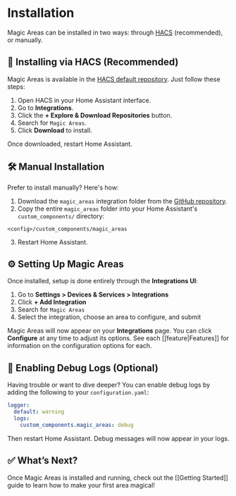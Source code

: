 # Installation

Magic Areas can be installed in two ways: through [HACS](https://hacs.xyz) (recommended), or manually.

## 🚀 Installing via HACS (Recommended)

Magic Areas is available in the [HACS default repository](https://hacs.xyz/). Just follow these steps:

1. Open HACS in your Home Assistant interface.
2. Go to **Integrations**.
3. Click the **+ Explore & Download Repositories** button.
4. Search for `Magic Areas`.
5. Click **Download** to install.

Once downloaded, restart Home Assistant.

## 🛠️ Manual Installation

Prefer to install manually? Here's how:

1. Download the `magic_areas` integration folder from the [GitHub repository](https://github.com/jseidl/hass-magic_areas).
2. Copy the entire `magic_areas` folder into your Home Assistant's `custom_components/` directory:

```
<config>/custom_components/magic_areas
```

3. Restart Home Assistant.

## ⚙️ Setting Up Magic Areas

Once installed, setup is done entirely through the **Integrations UI**:

1. Go to **Settings > Devices & Services > Integrations**
2. Click **+ Add Integration**
3. Search for `Magic Areas`
4. Select the integration, choose an area to configure, and submit

Magic Areas will now appear on your **Integrations** page. You can click **Configure** at any time to adjust its options. See each [[feature|Features]] for information on the configuration options for each.

## 🐛 Enabling Debug Logs (Optional)

Having trouble or want to dive deeper? You can enable debug logs by adding the following to your `configuration.yaml`:
```yaml
logger:
  default: warning
  logs:
    custom_components.magic_areas: debug
```

Then restart Home Assistant. Debug messages will now appear in your logs.

## ✅ What’s Next?
Once Magic Areas is installed and running, check out the [[Getting Started]] guide to learn how to make your first area magical!
